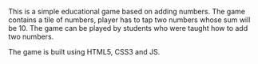 This is a simple educational game based on adding numbers.
The game contains a tile of numbers, player has to tap two numbers whose sum will be 10.
The game can be played by students who were taught how to add two numbers.

The game is built using HTML5, CSS3 and JS.
